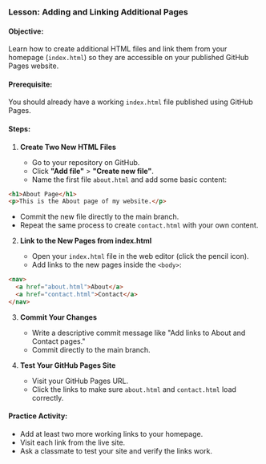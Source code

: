 ### Lesson: Adding and Linking Additional Pages

#### Objective:

Learn how to create additional HTML files and link them from your homepage (`index.html`) so they are accessible on your published GitHub Pages website.

#### Prerequisite:

You should already have a working `index.html` file published using GitHub Pages.

#### Steps:

1. **Create Two New HTML Files**

   * Go to your repository on GitHub.
   * Click **"Add file"** > **"Create new file"**.
   * Name the first file `about.html` and add some basic content:

```html
<h1>About Page</h1>
<p>This is the About page of my website.</p>
```

* Commit the new file directly to the main branch.
* Repeat the same process to create `contact.html` with your own content.

2. **Link to the New Pages from index.html**

   * Open your `index.html` file in the web editor (click the pencil icon).
   * Add links to the new pages inside the `<body>`:

```html
<nav>
  <a href="about.html">About</a>
  <a href="contact.html">Contact</a>
</nav>
```

3. **Commit Your Changes**

   * Write a descriptive commit message like "Add links to About and Contact pages."
   * Commit directly to the main branch.

4. **Test Your GitHub Pages Site**

   * Visit your GitHub Pages URL.
   * Click the links to make sure `about.html` and `contact.html` load correctly.

#### Practice Activity:

* Add at least two more working links to your homepage.
* Visit each link from the live site.
* Ask a classmate to test your site and verify the links work.
